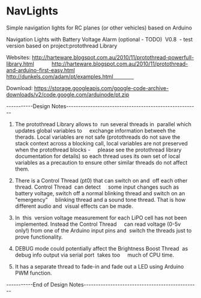 # NavLights
Simple navigation lights for RC planes (or other vehicles) based on Arduino

Navigation Lights with Battery Voltage Alarm (optional - TODO)  
V0.8  - test version based on project:protothread Library

Websites: http://harteware.blogspot.com.au/2010/11/protothread-powerfull-library.html
           http://harteware.blogspot.com.au/2010/11/protothread-and-arduino-first-easy.html
           http://dunkels.com/adam/pt/examples.html               

Download: https://storage.googleapis.com/google-code-archive-downloads/v2/code.google.com/arduinode/pt.zip


-----------Design Notes-------------------------------------------------------
 
 1. The protothread Library allows to  run several threads in  parallel which updates global variables to 
    exchange information betweeh the therads. Local variables are not safe (protothreads do not save the 
    stack context across a blocking call, local variables are not preserved when the protothread blocks - 
    please see the protothread library documentation for details) so each thread uses its own set of local
    variables as a precaution to ensure other similar threads do not affect them.  
 
 2. There is a Control Thread (pt0) that can switch on and  off each other thread. Control Thread  can detect 
    some input changes such as battery voltage, switch off a normal blinking thread and switch on an "emergency"
    blinking thread and a sound tone thread. That is how different audio and  visual effects can be made.
 
 3. In  this  version voltage measurement for each LiPO cell has not been implemented. Instead the Control Thread 
    can read voltage (0-5v only!) from one of the Arduino input pins and  switch the threads just to  prove functionality. 
 
 4. DEBUG mode could potentially affect the Brightness Boost Thread  as debug info output via serial port  takes too 
    much of CPU time.  
 
 5. It has a separate thread to fade-in and fade out a LED using Arduino PWM function.
 
-----------End of Design Notes------------------------------------------------
